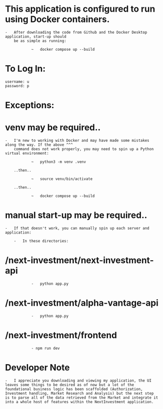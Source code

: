 # This application is configured to run using Docker containers.

    -   After downloading the code from Github and the Docker Desktop application, start-up should
        be as simple as running: 

                ~   docker compose up --build

# To Log In:
    username: u
    password: p

# Exceptions:

#   venv may be required..

    -   I'm new to working with Docker and may have made some mistakes along the way. If the above ^^^ 
        command does not work properly, you may need to spin up a Python virtual environment:

                ~   python3 -m venv .venv

        ..then..

                ~   source venv/bin/activate
        
        ..then..

                ~   docker compose up --build
        
#   manual start-up may be required..

    -   If that doesn't work, you can manually spin up each server and application:

        -   In these directories:

#           /next-investment/next-investment-api

                -   python app.py

#           /next-investment/alpha-vantage-api

                -   python app.py

#           /next-investment/frontend

                - npm run dev

#   Developer Note

    -   I appreciate you downloading and viewing my application, the UI leaves some things to be desired as of now but a lot of the foundational business logic has been scaffolded (Authorization,         Investment handling, Market Research and Analysis) but the next step is to parse all of the data retrieved from the Market and integrate it into a whole host of features within the NextInvestment application.
            
